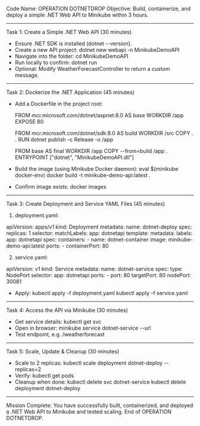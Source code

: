 Code Name: OPERATION DOTNETDROP
Objective: Build, containerize, and deploy a simple .NET Web API to Minikube within 3 hours.

---------------------
Task 1: Create a Simple .NET Web API (30 minutes)
- Ensure .NET SDK is installed (dotnet --version).
- Create a new API project:
  dotnet new webapi -n MinikubeDemoAPI
- Navigate into the folder:
  cd MinikubeDemoAPI
- Run locally to confirm:
  dotnet run
- Optional: Modify WeatherForecastController to return a custom message.

---------------------
Task 2: Dockerize the .NET Application (45 minutes)
- Add a Dockerfile in the project root:

  FROM mcr.microsoft.com/dotnet/aspnet:8.0 AS base
  WORKDIR /app
  EXPOSE 80

  FROM mcr.microsoft.com/dotnet/sdk:8.0 AS build
  WORKDIR /src
  COPY . .
  RUN dotnet publish -c Release -o /app

  FROM base AS final
  WORKDIR /app
  COPY --from=build /app .
  ENTRYPOINT ["dotnet", "MinikubeDemoAPI.dll"]

- Build the image (using Minikube Docker daemon):
  eval $(minikube docker-env)
  docker build -t minikube-demo-api:latest .

- Confirm image exists:
  docker images

---------------------
Task 3: Create Deployment and Service YAML Files (45 minutes)
1) deployment.yaml:

  apiVersion: apps/v1
  kind: Deployment
  metadata:
    name: dotnet-deploy
  spec:
    replicas: 1
    selector:
      matchLabels:
        app: dotnetapi
    template:
      metadata:
        labels:
          app: dotnetapi
      spec:
        containers:
          - name: dotnet-container
            image: minikube-demo-api:latest
            ports:
              - containerPort: 80

2) service.yaml:

  apiVersion: v1
  kind: Service
  metadata:
    name: dotnet-service
  spec:
    type: NodePort
    selector:
      app: dotnetapi
    ports:
      - port: 80
        targetPort: 80
        nodePort: 30081

- Apply:
  kubectl apply -f deployment.yaml
  kubectl apply -f service.yaml

---------------------
Task 4: Access the API via Minikube (30 minutes)
- Get service details:
  kubectl get svc
- Open in browser:
  minikube service dotnet-service --url
- Test endpoint, e.g. /weatherforecast

---------------------
Task 5: Scale, Update & Cleanup (30 minutes)
- Scale to 2 replicas:
  kubectl scale deployment dotnet-deploy --replicas=2
- Verify:
  kubectl get pods
- Cleanup when done:
  kubectl delete svc dotnet-service
  kubectl delete deployment dotnet-deploy

---------------------
Mission Complete:
You have successfully built, containerized, and deployed a .NET Web API to Minikube and tested scaling.
End of OPERATION DOTNETDROP.
